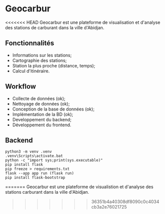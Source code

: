 # Geocarbur
<<<<<<< HEAD
Geocarbur est une plateforme de visualisation et d'analyse des stations de carburant dans la ville d'Abidjan.

## Fonctionnalités
- Informations sur les stations;
- Cartographie des stations;
- Station la plus proche (distance, temps);
- Calcul d'itinéraire.

## Workflow
- Collecte de données (ok);
- Nettoyage de données (ok);
- Conception de la base de données (ok);
- Implémentation de la BD (ok);
- Developpement du backend;
- Développement du frontend.


## Backend
```
python3 -m venv .venv
.venv\Scripts\activate.bat
python -c "import sys;print(sys.executable)"
pip install flask
pip freeze > requirements.txt
flask --app app run (flask run)
pip install flask-bootstrap
```
=======
Geocarbur est une plateforme de visualistion et d'analyse des stations carburant dans la ville d'Abidjan.
>>>>>>> 36351b4a40308df8090c0c4034cb3a2e76021725
